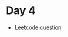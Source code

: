 # Day 4

- [Leetcode question](https://leetcode.com/problems/merge-two-2d-arrays-by-summing-values/?envType=daily-question&envId=2025-03-02)
